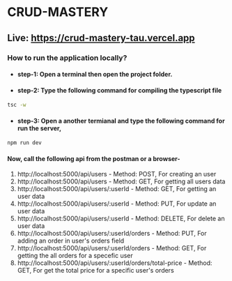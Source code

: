 # CRUD-MASTERY

## Live: https://crud-mastery-tau.vercel.app

### How to run the application locally?

- #### step-1: Open a terminal then open the project folder.
- #### step-2: Type the following command for compiling the typescript file

```bash
tsc -w
```

- #### step-3: Open a another termianal and type the following command for run the server,

```bash
npm run dev
```

#### Now, call the following api from the postman or a browser-

1. http://localhost:5000/api/users - Method: POST, For creating an user
2. http://localhost:5000/api/users - Method: GET, For getting all users data
3. http://localhost:5000/api/users/:userId - Method: GET, For getting an user data
4. http://localhost:5000/api/users/:userId - Method: PUT, For update an user data
5. http://localhost:5000/api/users/:userId - Method: DELETE, For delete an user data
6. http://localhost:5000/api/users/:userId/orders - Method: PUT, For adding an order in user's orders field
7. http://localhost:5000/api/users/:userId/orders - Method: GET, For getting the all orders for a specefic user
8. http://localhost:5000/api/users/:userId/orders/total-price - Method: GET, For get the total price for a specific user's orders
